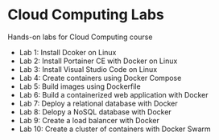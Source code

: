  # Cloud Computing Labs
 Hands-on labs for Cloud Computing course 
- Lab 1: Install Dcoker on Linux
- Lab 2: Install Portainer CE with Docker on Linux
- Lab 3: Install Visual Studio Code on Linux
- Lab 4: Create containers using Docker Compose
- Lab 5: Build images using Dockerfile
- Lab 6: Build a containerized web application with Docker
- Lab 7: Deploy a relational database with Docker
- Lab 8: Delopy a NoSQL database with Docker
- Lab 9: Create a load balancer with Docker 
- Lab 10: Create a cluster of containers with Docker Swarm
